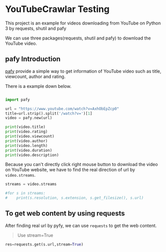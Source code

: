 # YouTubeCrawlar Testing
This project is an example for videos downloading from YouTube on Python 3 by requests, shutil and pafy 


We can use three packages(requests, shutil and pafy) to download the YouTube video.


## pafy Introduction

[pafy](http://pythonhosted.org/Pafy/) provide a simple way to get information of YouTube video such as title, viewcount, author and rating.

There is a example down  below.

```python

import pafy

url = "https://www.youtube.com/watch?v=AxhObEpZcp0"  
title=url.strip().split('/watch?v=')[1]
video = pafy.new(url)

print(video.title)
print(video.rating)
print(video.viewcount)
print(video.author)
print(video.length)
print(video.duration) 
print(video.description)
```

Because you can't directly click right mouse button to download the video on YouTube website, we have to find the real direction of url by `video.streams`.


```python
streams = video.streams

#for s in streams:
#    print(s.resolution, s.extension, s.get_filesize(), s.url)
```

## To get web content by using requests

After finding real url by pyfy, we can use `requests` to get the web content.

> Use stream=True  

```python
res=requests.get(s.url,stream=True)
````
